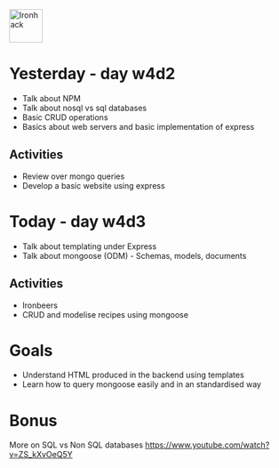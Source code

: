 <img src="https://raw.githubusercontent.com/webmad1019-1/w1d3-advanced-selectors-positioning-full-layout/master/img/ironhack.svg?sanitize=true" alt="Ironhack" width="60"/>

# Yesterday - day w4d2

- Talk about NPM
- Talk about nosql vs sql databases
- Basic CRUD operations
- Basics about web servers and basic implementation of express

## Activities

- Review over mongo queries
- Develop a basic website using express

# Today - day w4d3

- Talk about templating under Express
- Talk about mongoose (ODM) - Schemas, models, documents

## Activities

- Ironbeers
- CRUD and modelise recipes using mongoose

# Goals

- Understand HTML produced in the backend using templates
- Learn how to query mongoose easily and in an standardised way

# Bonus

More on SQL vs Non SQL databases
https://www.youtube.com/watch?v=ZS_kXvOeQ5Y
